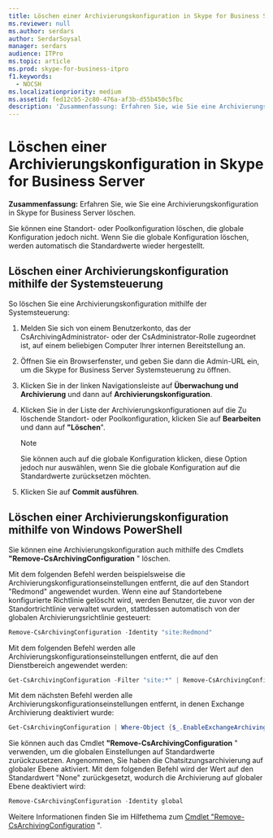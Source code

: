 ```yaml
---
title: Löschen einer Archivierungskonfiguration in Skype for Business Server
ms.reviewer: null
ms.author: serdars
author: SerdarSoysal
manager: serdars
audience: ITPro
ms.topic: article
ms.prod: skype-for-business-itpro
f1.keywords:
  - NOCSH
ms.localizationpriority: medium
ms.assetid: fed12cb5-2c80-476a-af3b-d55b450c5fbc
description: 'Zusammenfassung: Erfahren Sie, wie Sie eine Archivierungskonfiguration in Skype for Business Server löschen.'
---
```


# <a name="delete-an-archiving-configuration-in-skype-for-business-server"></a>Löschen einer Archivierungskonfiguration in Skype for Business Server

**Zusammenfassung:** Erfahren Sie, wie Sie eine Archivierungskonfiguration in Skype for Business Server löschen.
  
Sie können eine Standort- oder Poolkonfiguration löschen, die globale Konfiguration jedoch nicht. Wenn Sie die globale Konfiguration löschen, werden automatisch die Standardwerte wieder hergestellt.
  
## <a name="delete-an-archiving-configuration-by-using-the-control-panel"></a>Löschen einer Archivierungskonfiguration mithilfe der Systemsteuerung

So löschen Sie eine Archivierungskonfiguration mithilfe der Systemsteuerung:
  
1. Melden Sie sich von einem Benutzerkonto, das der CsArchivingAdministrator- oder der CsAdministrator-Rolle zugeordnet ist, auf einem beliebigen Computer Ihrer internen Bereitstellung an. 
    
2. Öffnen Sie ein Browserfenster, und geben Sie dann die Admin-URL ein, um die Skype for Business Server Systemsteuerung zu öffnen. 
    
3. Klicken Sie in der linken Navigationsleiste auf **Überwachung und Archivierung** und dann auf **Archivierungskonfiguration**.
    
4. Klicken Sie in der Liste der Archivierungskonfigurationen auf die Zu löschende Standort- oder Poolkonfiguration, klicken Sie auf **Bearbeiten** und dann auf **"Löschen**".
    
    > [!NOTE]
    > Sie können auch auf die globale Konfiguration klicken, diese Option jedoch nur auswählen, wenn Sie die globale Konfiguration auf die Standardwerte zurücksetzen möchten. 
  
5. Klicken Sie auf **Commit ausführen**.
    
## <a name="delete-an-archiving-configuration-by-using-windows-powershell"></a>Löschen einer Archivierungskonfiguration mithilfe von Windows PowerShell

Sie können eine Archivierungskonfiguration auch mithilfe des Cmdlets **"Remove-CsArchivingConfiguration** " löschen.
  
Mit dem folgenden Befehl werden beispielsweise die Archivierungskonfigurationseinstellungen entfernt, die auf den Standort "Redmond" angewendet wurden. Wenn eine auf Standortebene konfigurierte Richtlinie gelöscht wird, werden Benutzer, die zuvor von der Standortrichtlinie verwaltet wurden, stattdessen automatisch von der globalen Archivierungsrichtlinie gesteuert:
  
```PowerShell
Remove-CsArchivingConfiguration -Identity "site:Redmond"
```

Mit dem folgenden Befehl werden alle Archivierungskonfigurationseinstellungen entfernt, die auf den Dienstbereich angewendet werden:
  
```PowerShell
Get-CsArchivingConfiguration -Filter "site:*" | Remove-CsArchivingConfiguration
```

Mit dem nächsten Befehl werden alle Archivierungskonfigurationseinstellungen entfernt, in denen Exchange Archivierung deaktiviert wurde:
  
```PowerShell
Get-CsArchivingConfiguration | Where-Object {$_.EnableExchangeArchiving -eq $False} | Remove-CsArchivingConfiguration
```

Sie können auch das Cmdlet **"Remove-CsArchivingConfiguration** " verwenden, um die globalen Einstellungen auf Standardwerte zurückzusetzen. Angenommen, Sie haben die Chatsitzungsarchivierung auf globaler Ebene aktiviert. Mit dem folgenden Befehl wird der Wert auf den Standardwert "None" zurückgesetzt, wodurch die Archivierung auf globaler Ebene deaktiviert wird:
  
```PowerShell
Remove-CsArchivingConfiguration -Identity global
```

Weitere Informationen finden Sie im Hilfethema zum [Cmdlet "Remove-CsArchivingConfiguration](/powershell/module/skype/remove-csarchivingconfiguration?view=skype-ps) ".
